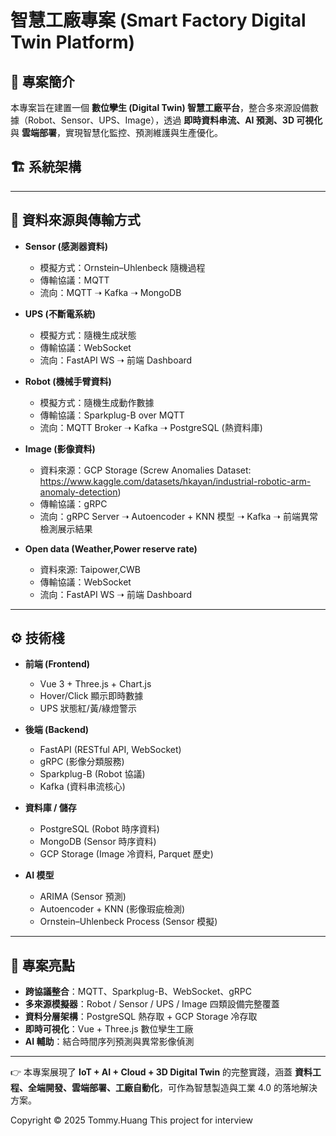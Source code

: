 # 智慧工廠專案 (Smart Factory Digital Twin Platform)

## 📌 專案簡介
本專案旨在建置一個 **數位孿生 (Digital Twin) 智慧工廠平台**，整合多來源設備數據（Robot、Sensor、UPS、Image），透過 **即時資料串流、AI 預測、3D 可視化** 與 **雲端部署**，實現智慧化監控、預測維護與生產優化。

## 🏗 系統架構




---

## 🔗 資料來源與傳輸方式

- **Sensor (感測器資料)**  
  - 模擬方式：Ornstein–Uhlenbeck 隨機過程  
  - 傳輸協議：MQTT  
  - 流向：MQTT ➝ Kafka ➝ MongoDB  

- **UPS (不斷電系統)**  
  - 模擬方式：隨機生成狀態  
  - 傳輸協議：WebSocket  
  - 流向：FastAPI WS ➝ 前端 Dashboard 
 
- **Robot (機械手臂資料)**  
  - 模擬方式：隨機生成動作數據  
  - 傳輸協議：Sparkplug-B over MQTT  
  - 流向：MQTT Broker ➝ Kafka ➝ PostgreSQL (熱資料庫)  

- **Image (影像資料)**  
  - 資料來源：GCP Storage
    (Screw Anomalies Dataset: https://www.kaggle.com/datasets/hkayan/industrial-robotic-arm-anomaly-detection)  
  - 傳輸協議：gRPC  
  - 流向：gRPC Server ➝ Autoencoder + KNN 模型 ➝ Kafka ➝ 前端異常檢測展示結果  

- **Open data (Weather,Power reserve rate)**  
  - 資料來源: Taipower,CWB
  - 傳輸協議：WebSocket  
  - 流向：FastAPI WS ➝ 前端 Dashboard 


---

## ⚙️ 技術棧

- **前端 (Frontend)**  
  - Vue 3 + Three.js + Chart.js
  - Hover/Click 顯示即時數據  
  - UPS 狀態紅/黃/綠燈警示  

- **後端 (Backend)**  
  - FastAPI (RESTful API, WebSocket)  
  - gRPC (影像分類服務)  
  - Sparkplug-B (Robot 協議)  
  - Kafka (資料串流核心)  

- **資料庫 / 儲存**  
  - PostgreSQL (Robot 時序資料)  
  - MongoDB (Sensor 時序資料)  
  - GCP Storage (Image 冷資料, Parquet 歷史)  

- **AI 模型**  
  - ARIMA (Sensor 預測)  
  - Autoencoder + KNN (影像瑕疵檢測)  
  - Ornstein–Uhlenbeck Process (Sensor 模擬)  

---

## 🌟 專案亮點
- **跨協議整合**：MQTT、Sparkplug-B、WebSocket、gRPC  
- **多來源模擬器**：Robot / Sensor / UPS / Image 四類設備完整覆蓋  
- **資料分層架構**：PostgreSQL 熱存取 + GCP Storage 冷存取  
- **即時可視化**：Vue + Three.js 數位孿生工廠  
- **AI 輔助**：結合時間序列預測與異常影像偵測  

---


👉 本專案展現了 **IoT + AI + Cloud + 3D Digital Twin** 的完整實踐，涵蓋 **資料工程、全端開發、雲端部署、工廠自動化**，可作為智慧製造與工業 4.0 的落地解決方案。


Copyright © 2025 Tommy.Huang
This project for interview
